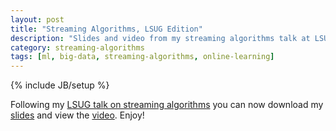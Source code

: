 ```yaml
---
layout: post
title: "Streaming Algorithms, LSUG Edition"
description: "Slides and video from my streaming algorithms talk at LSUG"
category: streaming-algorithms
tags: [ml, big-data, streaming-algorithms, online-learning]
---
```

{% include JB/setup %}

Following my [LSUG talk on streaming algorithms](http://www.meetup.com/london-scala/events/77517962/) you can now download my [slides](/assets/downlaods/lsug-streaming-algorithms.pdf) and view the [video](http://skillsmatter.com/podcast/scala/making-big-data-small-streaming-algorithms-in-scala). Enjoy!
